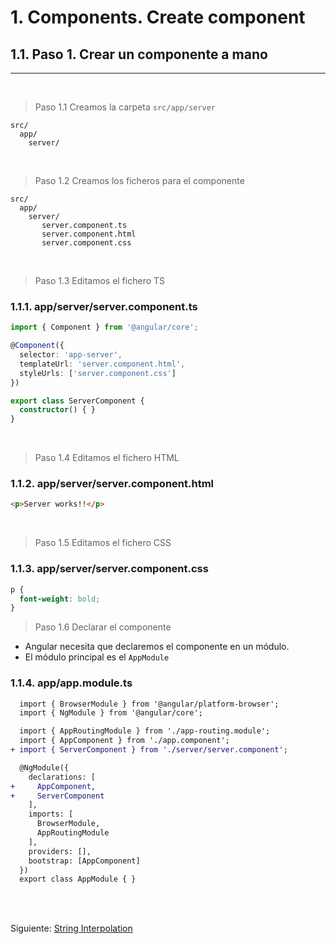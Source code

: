 # 1. Components. Create component

## 1.1. Paso 1. Crear un componente a mano
---
<br>

> Paso 1.1 Creamos la carpeta `src/app/server`

```
src/
  app/
    server/
```

<br>

> Paso 1.2 Creamos los ficheros para el componente

```
src/
  app/
    server/
       server.component.ts
       server.component.html
       server.component.css
```
<br>

> Paso 1.3 Editamos el fichero TS

### 1.1.1. app/server/server.component.ts
``` ts
import { Component } from '@angular/core';

@Component({
  selector: 'app-server',
  templateUrl: 'server.component.html',
  styleUrls: ['server.component.css']
})

export class ServerComponent {
  constructor() { }
}
```
<br>

> Paso 1.4 Editamos el fichero HTML

### 1.1.2. app/server/server.component.html
``` html
<p>Server works!!</p>
```
<br>

> Paso 1.5 Editamos el fichero CSS

### 1.1.3. app/server/server.component.css
``` css
p {
  font-weight: bold;
}
```

> Paso 1.6 Declarar el componente

- Angular necesita que declaremos el componente en un módulo.
- El módulo principal es el `AppModule`

### 1.1.4. app/app.module.ts
``` diff
  import { BrowserModule } from '@angular/platform-browser';
  import { NgModule } from '@angular/core';

  import { AppRoutingModule } from './app-routing.module';
  import { AppComponent } from './app.component';
+ import { ServerComponent } from './server/server.component';

  @NgModule({
    declarations: [
+     AppComponent,
+     ServerComponent
    ],
    imports: [
      BrowserModule,
      AppRoutingModule
    ],
    providers: [],
    bootstrap: [AppComponent]
  })
  export class AppModule { }
```
<br>
<br>

Siguiente: [String Interpolation](04.2%20Components.%20String%20interpolation.md)
